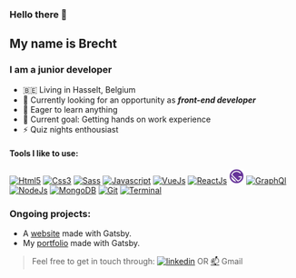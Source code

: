 ### Hello there :wave:  
## My name is __Brecht__  

### I am a junior developer
- :belgium: Living in Hasselt, Belgium 
- :flashlight: Currently looking for an opportunity as ***front-end developer***
- :school_satchel: Eager to learn anything
- :pushpin: Current goal: Getting hands on work experience 
- :zap: Quiz nights enthousiast

#### Tools I like to use:  

[<img alt="Html5" width="26px" src="https://cdn.iconscout.com/icon/free/png-64/html5-19-722707.png">]()
[<img alt="Css3" width="26px" src="https://cdn.iconscout.com/icon/free/png-64/css-131-722685.png">]()
[<img alt="Sass" width="26px" src="https://cdn.iconscout.com/icon/free/png-64/sass-226054.png">]()
[<img alt="Javascript" width="26px" src="https://cdn.iconscout.com/icon/free/png-64/javascript-1-225993.png">]()
[<img alt="VueJs" width="26px" src="https://cdn.iconscout.com/icon/free/png-512/vue-282497.png">]()
[<img alt="ReactJs" width="26px" src="https://cdn.iconscout.com/icon/free/png-64/react-3-1175109.png">]()
[<img alt="GatsbyJs" width="26px" src="https://raw.githubusercontent.com/github/explore/e94815998e4e0713912fed477a1f346ec04c3da2/topics/gatsby/gatsby.png">]()
[<img alt="GraphQl" width="26px" src="https://upload.wikimedia.org/wikipedia/commons/thumb/1/17/GraphQL_Logo.svg/1200px-GraphQL_Logo.svg.png">]()
[<img alt="NodeJs" width="26px" src="https://www.mica.nl/wp-content/uploads/2020/01/Nodejs-Logo.png">]()
[<img alt="MongoDB" width="26px" src="https://cdn.iconscout.com/icon/free/png-64/mongodb-226029.png">]()
[<img alt="Git" width="26px" src="https://cdn.iconscout.com/icon/free/png-64/git-16-1175195.png">]()
[<img alt="Terminal" width="26px" src="https://cdn.iconscout.com/icon/premium/png-64-thumb/terminal-2229455-1858303.png">]()

### Ongoing projects:  
- A [website](https://epic-galileo-8a7f26.netlify.app/) made with Gatsby. 
- My [portfolio](https://brechtnulens.be/) made with Gatsby.

> Feel free to get in touch through: 
[<img alt="linkedin" width="20px" src="https://img.icons8.com/fluent/344/linkedin.png">](https://www.linkedin.com/in/brecht-nulens/) OR 
[:mailbox:](mailto:brechtnulens@gmail.com) Gmail
